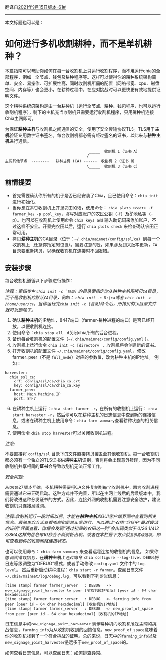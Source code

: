 翻译自[2021年9月15日版本-61#](https://github.com/Chia-Network/chia-blockchain/wiki/Farming-on-many-machines/67d9b3b3507b9263880756145abb8cd3205788c4)
***

本文标题也可以是：
# 如何进行多机收割耕种，而不是单机耕种？
本篇指南可以帮助你如何在每一台收割机上只运行收割程序，而不用运行chia的全部程序，例如：全节点、钱包及耕种程序等。这样可以使得你的耕种系统架构简单、安全、易操作、可扩展性高，同时收割机所需的配置（网络带宽、cpu、磁盘空间、内存等）也会更小，在耕种过程中，在应对挑战时可以更快更有效地提供证明文件。

这个耕种系统的架构是由一台耕种机（运行全节点、耕种、钱包程序，也可以运行收割机程序），剩下的主机充当收割机只需要运行收割机程序，只用耕种机连接Chia主网即可。

为保证**耕种主机**与收割机之间通信的安全，使用了安全传输协议TLS。TLS用于**主机**验证专用数字证书签名。每台收割机都必需有经过签名的证书，以此来与**耕种主机**进行通信。

```                                          
                                      _____  收割机 1 (证书 A)
                                     /
主网其他节点  --------   耕种主机 (CA) ------  收割机 2 (证书 B)
                                     \_____  收割机 3 (证书 C)
```
## 前情提要
* 首先需要确认你所有的机子是否已经安装了Chia，且已使用命令：`chia init` 进行初始化。
* 当你想在其它收割机上开垦农田的话，使用命令： `chia plots create -f farmer_key -p pool_key`，填写对应账户的农民公钥（-f）及矿池私钥（-p）。也可以在收割机上使用命令 `chia keys add` 输入助记词来添加账户，不过这样不安全。开垦完农田以后，运行 `chia plots check` 来检查确认农田正常可用。
* 拷贝**耕种主机**的CA目录（位于：`~/.chia/mainnet/config/ssl/ca`）到每一个收割机上（任意你指定的位置）。需要注意的是，如果涉及到大版本更新，`CA`目录要重新拷贝，以确保收割机在连接时不回报错。

## 安装步骤
每台收割机遵循以下步骤进行操作：

*注释：第四步中 `chia init -c [目录]` 的目录要指定你从耕种主机所拷贝`CA`目录，而不是收割机的默认`CA`目录，例如： `chia init -c D:\ca`或者 `chia init -c /home/user/ca`。当你运行完`chia init -c [目录]`命令后，所拷贝的`CA`目录文件就可以删除了。*

1. 确认**耕种主机**的IP地址，8447端口（farmer-耕种进程的端口）是否已经开放，以便收割机连接。
2. 使用命令：`chia stop all -d`关闭chia所有的后台进程。
3. 备份每台收割机的配置文件（`~/.chia/mainnet/config/config.yaml` ）。
4. 收割机上运行命令 `chia init -c [directory]` ，收割机将会创建新的证书。
5. 打开收割机的配置文件 `~/.chia/mainnet/config/config.yaml` ，修改farmer_peer（不是 `full_node`）对应的参数值，改为耕种主机的IP地址。
例如：
``` 
harvester:
  chia_ssl_ca:
    crt: config/ssl/ca/chia_ca.crt
    key: config/ssl/ca/chia_ca.key
  farmer_peer:
    host: Main.Machine.IP
    port: 8447
```
6. 在耕种主机上运行：`chia start farmer -r`，在所有的收割机上运行： `chia start harvester -r`，然后你可以在耕种主机的日志信息中查到新的连接信息，或者在耕种主机上使用命令：`chia farm summary`查看耕种状态的相关信息。
7. 使用命令 `chia stop harvester`可以关闭收割机进程。

*注意:*

不要直接将 `config/ssl` 目录下的文件直接拷贝覆盖至其他收割机。每一台收割机都必须有一个独立的TLS证书供**耕种主机**识别，否则将会出现意外错误，因为不同收割机共享相同的**证书**会导致收割机无法正常工作。

*安全问题:*

从beta27版本开始，多机耕种需要将CA文件复制到每个收割机中，因为收割进程需要通过它来正确启动。这种方式并不完善，所以在主网上线后的后续版本中，我们将改进这种分发证书的方式。因此，连接外网的收割机需要注意安全防护，建议收割机只连接局域网。

*注释:收割机运行一段时间以后，才能在**耕种主机**的GUI客户端界面中查看到相关信息。最简单的方式查看收割机是否正常运行，可以通过“农场”分栏中“最近尝试的证明”界面查看，你将会发现“通过初筛的农田这一列”会出现类似于 0/26 1/412 3/864这样的信息每10秒会不断刷新出现。或者在本栏最下方点就`显示高级选项`，即可查看到你的收割网络连接状态。*

也可以使用命令： `chia farm summary` 来查看远程连接的收割机的信息。
如果你想调试错误信息，在**耕种主机**上通过命令 `chia configure --log-level DEBUG`将日志等级调整为“DEBUG”模式，或者手动修改 `config.yaml` 文件中的 `log-level`。 然后重新启动耕种进程：`chia start -r farmer`。查阅日志文件`~/.chia/mainnet/log/debug.log`，可以看到下列类似信息：
 ```
[time stamp] farmer farmer_server   : DEBUG   -> new_signage_point_harvester to peer [收割机的IP地址] [peer id - 64 char hexadecimal]
[time stamp] farmer farmer_server   : DEBUG   <- farming_info from peer [peer id - 64 char hexadecimal] [收割机的IP地址]
[time stamp] farmer farmer_server   : DEBUG   <- new_proof_of_space from peer [peer id - 64 char hexadecimal] [收割机的IP地址]
 ```
日志信息中的`new_signage_point_harvester` 表示耕种机向收割机发送主网的挑战信息，`farming_info`为从收割机收到的回馈信息。`new_proof_of_space`意味着你的收割机找到了一个符合挑战的证明。总的来说，日志中的`farming_info`以及`new_signage_point_harvester`是远多于`new_proof_of_space`的。

如何查看日志信息，可以查阅日志：[如何排查异常](How-to-Check-If-Everything-is-Working-(or-Not))。

